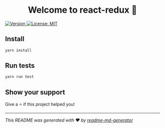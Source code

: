 <h1 align="center">Welcome to react-redux 👋</h1>
<p>
  <a href="https://www.npmjs.com/package/react-redux" target="_blank">
    <img alt="Version" src="https://img.shields.io/npm/v/react-redux.svg">
  </a>
  <a href="#" target="_blank">
    <img alt="License: MIT" src="https://img.shields.io/badge/License-MIT-yellow.svg" />
  </a>
</p>

>

## Install

```sh
yarn install
```

## Run tests

```sh
yarn run test
```

## Show your support

Give a ⭐️ if this project helped you!

---

_This README was generated with ❤️ by [readme-md-generator](https://github.com/kefranabg/readme-md-generator)_

